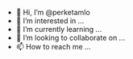 - 👋 Hi, I’m @perketamlo
- 👀 I’m interested in ...
- 🌱 I’m currently learning ...
- 💞️ I’m looking to collaborate on ...
- 📫 How to reach me ...

<!---
perketamlo/perketamlo is a ✨ special ✨ repository because its `README.md` (this file) appears on your GitHub profile.
You can click the Preview link to take a look at your changes.
--->
